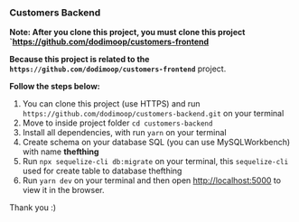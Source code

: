 ### Customers Backend

**Note: After you clone this project, you must clone this project `https://github.com/dodimoop/customers-frontend**

**Because this project is related to the `https://github.com/dodimoop/customers-frontend`** project.

**Follow the steps below:**
1. You can clone this project (use HTTPS) and run `https://github.com/dodimoop/customers-backend.git` on your terminal
2. Move to inside project folder `cd customers-backend`
3. Install all dependencies, with run `yarn` on your terminal
4. Create schema on your database SQL (you can use MySQLWorkbench) with name **thefthing**
5. Run `npx sequelize-cli db:migrate` on your terminal, this `sequelize-cli` used for create table to database thefthing
6. Run `yarn dev` on your terminal and then open [http://localhost:5000](http://localhost:5000) to view it in the browser.

Thank you :)
